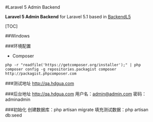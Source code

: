 #Laravel 5 Admin Backend

**Laravel 5 Admin Backend** for Laravel 5.1 based in  [BackendL5](https://github.com/raulduran/backendl5)

[TOC]

##Windows

###环境配置
- Composer
```
php -r "readfile('https://getcomposer.org/installer');" | php
composer config -g repositories.packagist composer http://packagist.phpcomposer.com
```
###测试地址
http://qa.hdgua.com

###后台地址
http://qa.hdgua.com
用户名：admin@admin.com
密码：adminadmin

###初始化
创建数据库：php artisan migrate
填充测试数据：php artisan db:seed
